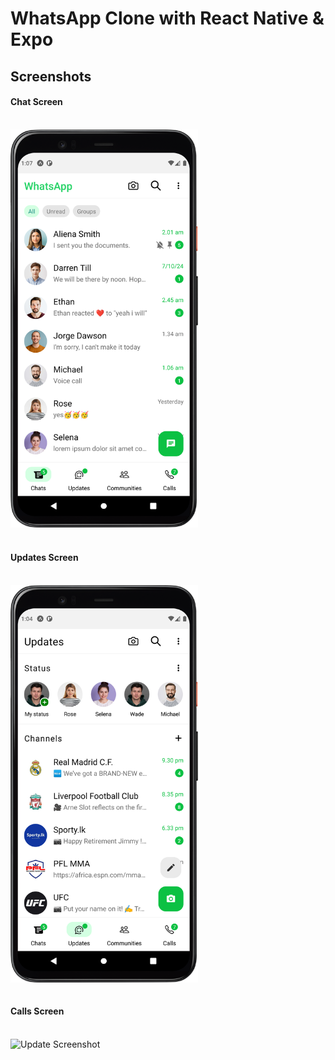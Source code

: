 # WhatsApp Clone with React Native & Expo

## Screenshots

#### Chat Screen

<br><img src="./assets/images/screenshots/chat.png" alt="Chat Screenshot" width="300"/>

#### <br>Updates Screen

<br>
<div style="display: flex;">
  <img src="./assets/images/screenshots/Update1.png" alt="Update Screenshot" width="300"/>
</div>

#### <br>Calls Screen

<br>
<div style="display: flex;">
  <img src="./assets/images/screenshots/Calls.png" alt="Update Screenshot" width="300"/>
</div>